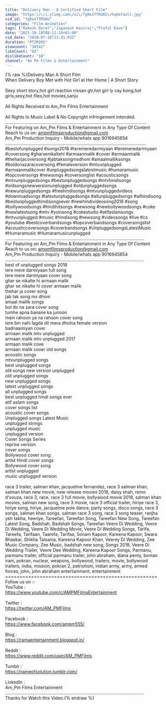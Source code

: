 ```yaml
---
title: "Delivery Man - A Certified Short Film"
image: "https:\/\/i.ytimg.com\/vi\/fgRexTfRGKU\/hqdefault.jpg"
vid_id: "fgRexTfRGKU"
categories: "Film-Animation"
tags: ["Rakesh Barot","Jiganesh Kaviraj","Praful Dave"]
date: "2021-10-19T08:11:24+03:00"
vid_date: "2018-07-16T11:31:03Z"
duration: "PT2M20S"
viewcount: "38542"
likeCount: "92"
dislikeCount: "18"
channel: "Am Pm Films & Entertainment"
---
```

{% raw %}Delivery Man A Short Film<br />When Delivery Boy Met with Hot Girl at Her Home | A Short Story<br /><br />Sexy short story,hot girl reaction nissan gtr,hot girl ly cay bong,hot girls,sexy,hot files,hot movies,sanju<br /><br />All Rights Received to Am_Pm Films Entertainment<br /><br />All Rights to Music Label &amp; No Copyright infringement intended.<br />.................................................................................................................<br />For Featuring on Am_Pm Films &amp; Entertainment in Any Type Of Content Reach to us on: ampmfilmsproduction@gmail.com<br />Am_Pm Production Inquiry - Mobile/whats app 9016945854<br />.................................................................................................................<br />#bestofunplugged #songs2018 #teremeredarmiyaan #teremeredarmiyaan #coversong #gharsenikaltehi #armaanmalik #cover #armaanmalik #theharjacoversong #jabtaksongmsdhoni #amaalmalliksongs #boldonazaracoversong #femaleversion #mtvunplugged #armaanmalikcover #unpluggedsongslatestmusic #humaramusic #topcoversongs #newsongs #coversonglist #acousticsongs #mtvunpluggedsongs #bestunpluggedsongs #mtvhindisongs #oldsongsnewversionunplugged #oldunpluggedsongs #newunpluggedsongs #freehindisongs #mtvunpluggedvideos #downloadsongs #latestunpluggedsongs #allunpluggedsongs #allhindisong #bestunpluggedhindisongsever #newhindivideosong2016 #song #bollywoodsongs #hindihitsongs #newsong #newbollywoodsongs #coke #newlatestsong #mtv #yolosong #cokestudio #atifaslamsongs #mtvunplugged #music #hindisong #newsong #videosongs #live #cs #youtube #bestcoverbandsongs #topcoverbandsongs #coversongslist #acousticcoversongs #coverbandsongs #UnpluggedsongsLatestMusic #Humaramusic #Humaramusicunplugged ...............................................................................................................<br />For Featuring on Am_Pm Films &amp; Entertainment in Any Type Of Content Reach to us on: ampmfilmsproduction@gmail.com<br />Am_Pm Production Inquiry - Mobile/whats app 9016945854<br />............................................................................................................... <br />best of unplugged songs 2018<br />tere mere darmiyaan full song<br />tere mere darmiyaan cover song<br />ghar se nikalte hi armaan malik<br />ghar se nikalte hi cover armaan malik<br />thehar ja cover song<br />jab tak song ms dhoni<br />amaal mallik songs<br />bol do na zara cover song<br />tumhe apna banane ka junoon<br />main rahoon ya na rahoon cover song<br />tere bin nahi lagda dil mera dholna female version<br />badnaamiyan cover<br />armaan malik mtv unplugged<br />armaan malik mtv unplugged 2017<br />armaan malik cove<br /> armaan malik cover old songs<br />acoustic songs<br />mtvunplugged songs<br />best unplugged songs<br />old songs new version unplugged<br />old unplugged songs<br />new unplugged songs<br />latest unplugged songs<br />all unplugged songs<br />best unplugged hindi songs ever<br />atif aslam songs<br />cover songs list<br />acoustic cover songs<br />Unplugged songs Latest Music<br />unplugged strings<br />unplugged music<br />unplugged version<br />Cover Songs Series<br />reprise version<br />cover songs<br />Bollywood cover song<br />artist Hindi cover songs<br />Bollywood cover song<br />artist unplugged<br />music unplugged version<br /><br />race 3 trailer, salman khan, jacqueline fernandez, race 3 salman khan, salman khan new movie, new release movies 2018, daisy shah, remo d'souza, race 3, race, race 3 full movie, bollywood movie 2018, salman khan movies, salman new song, race 3 movie, race 3 official trailer, hiriye race 3, hiriye song, hiriye, jacqueline pole dance, party songs, disco songs, race 3 songs, salman khan songs, salman race 3 song, race 3 song teaser, ranjha yeh tabha, heeriye, Tareefan, Tareefan Song, Tareefan New Song, Tareefan Latest Song, Badshah, Badshah Songs, Tareefan Veere Di Wedding, Veere Di Wedding, Veere Di Wedding Movie, Veere Di Wedding Songs, Tarifa, Tareefa, Tarifaan, Taarefa, Tarifaa, Sonam Kapoor, Kareena Kapoor, Swara Bhaskar, Shikha Talsania, Kareena Kapoor Khan, Veerey Di Wedding, Zee Music Company, Zee Music, badshah new song, Songs 2018, Veere Di Wedding Trailer, Veere Dee Wedding, Kareena Kapoor Songs, Parmanu, parmanu trailer, official parmanu trailer, john abraham, diana penty, boman irani, pokran, nuclear, weapons, bollywood, trailers, movie, bollywood trailers, india, mission, pokran 2, patriotism, indian army, army, armed forces, john, john abraham entertainment, entertainment =====================================================<br />Follow us on :-<br />YouTube :<br /><a rel="nofollow" target="blank" href="https://www.youtube.com/c/AMPMFilmsEntertainment">https://www.youtube.com/c/AMPMFilmsEntertainment</a><br /><br />Twitter :<br /><a rel="nofollow" target="blank" href="https://twitter.com/AM_PMFilms">https://twitter.com/AM_PMFilms</a><br /><br />Facebook :<br /><a rel="nofollow" target="blank" href="https://www.facebook.com/ampm555/">https://www.facebook.com/ampm555/</a><br /><br />Blog :<br /><a rel="nofollow" target="blank" href="https://ramaentertainment.blogspot.in/">https://ramaentertainment.blogspot.in/</a><br /><br />Reddit :<br /><a rel="nofollow" target="blank" href="https://www.reddit.com/user/AM_PMFilms">https://www.reddit.com/user/AM_PMFilms</a><br /><br />Tumblr :<br /><a rel="nofollow" target="blank" href="https://nameofsolution.tumblr.com/">https://nameofsolution.tumblr.com/</a><br /><br />LinkedIn :<br />Am_Pm Films Entertainment<br />............................................................................................................... <br />Thanks for Watch this Video.{% endraw %}
